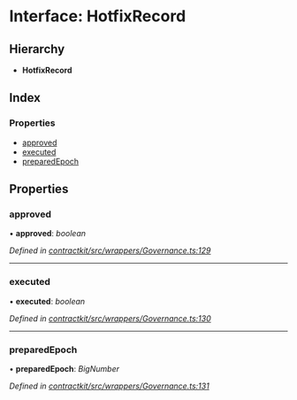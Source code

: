 # Interface: HotfixRecord

## Hierarchy

* **HotfixRecord**

## Index

### Properties

* [approved](_wrappers_governance_.hotfixrecord.md#approved)
* [executed](_wrappers_governance_.hotfixrecord.md#executed)
* [preparedEpoch](_wrappers_governance_.hotfixrecord.md#preparedepoch)

## Properties

###  approved

• **approved**: *boolean*

*Defined in [contractkit/src/wrappers/Governance.ts:129](https://github.com/celo-org/celo-monorepo/blob/master/packages/sdk/contractkit/src/wrappers/Governance.ts#L129)*

___

###  executed

• **executed**: *boolean*

*Defined in [contractkit/src/wrappers/Governance.ts:130](https://github.com/celo-org/celo-monorepo/blob/master/packages/sdk/contractkit/src/wrappers/Governance.ts#L130)*

___

###  preparedEpoch

• **preparedEpoch**: *BigNumber*

*Defined in [contractkit/src/wrappers/Governance.ts:131](https://github.com/celo-org/celo-monorepo/blob/master/packages/sdk/contractkit/src/wrappers/Governance.ts#L131)*
